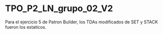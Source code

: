 # TPO_P2_LN_grupo_02_V2

Para el ejercicio 5 de Patron Builder, los TDAs modificados de SET y STACK fueron los estaticos.
